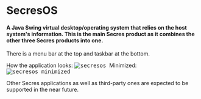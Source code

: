 # SecresOS
#### A Java Swing virtual desktop/operating system that relies on the host system's information. This is the main Secres product as it combines the other three Secres products into one.

There is a menu bar at the top and taskbar at the bottom.

How the application looks:
<kbd>
    ![secresos](https://user-images.githubusercontent.com/64337291/116622612-d80d3780-a8f9-11eb-9793-7db8f99e3337.png)
</kbd>
Minimized:
<kbd>
    ![secresos_minimized](https://user-images.githubusercontent.com/64337291/116642624-2d5e3e80-a924-11eb-90f6-4c95dcf436be.png)
</kbd>

Other Secres applications as well as third-party ones are expected to be supported in the near future.
